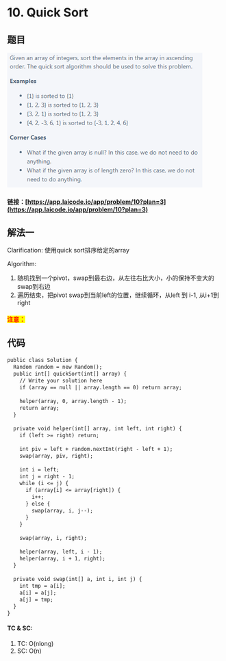 # 10. Quick Sort

## 题目

![](<.gitbook/assets/image (103).png>)

#### 链接：[https://app.laicode.io/app/problem/10?plan=3](https://app.laicode.io/app/problem/10?plan=3)

## 解法一

Clarification: 使用quick sort排序给定的array

Algorithm:&#x20;

1. 随机找到一个pivot，swap到最右边，从左往右比大小，小的保持不变大的swap到右边
2. 遍历结束，把pivot swap到当前left的位置，继续循环，从left 到 i-1, 从i+1到right

#### <mark style="color:red;">注意：</mark>

## 代码

```
public class Solution {
  Random random = new Random();
  public int[] quickSort(int[] array) {
    // Write your solution here
    if (array == null || array.length == 0) return array;

    helper(array, 0, array.length - 1);
    return array;
  }

  private void helper(int[] array, int left, int right) {
    if (left >= right) return;

    int piv = left + random.nextInt(right - left + 1);
    swap(array, piv, right);

    int i = left;
    int j = right - 1;
    while (i <= j) {
      if (array[i] <= array[right]) {
        i++;
      } else {
        swap(array, i, j--);
      }
    }

    swap(array, i, right);

    helper(array, left, i - 1);
    helper(array, i + 1, right);
  }

  private void swap(int[] a, int i, int j) {
    int tmp = a[i];
    a[i] = a[j];
    a[j] = tmp;
  }
}
```

#### TC & SC:&#x20;

1. TC: O(nlong)
2. SC: O(n)
